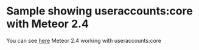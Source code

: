 # Sample showing useraccounts:core with Meteor 2.4

You can see [here](https://github.com/meteor-compat/sample-app-useraccounts-core/blob/main/client/main.html#L10-L18) Meteor 2.4 working with useraccounts:core
